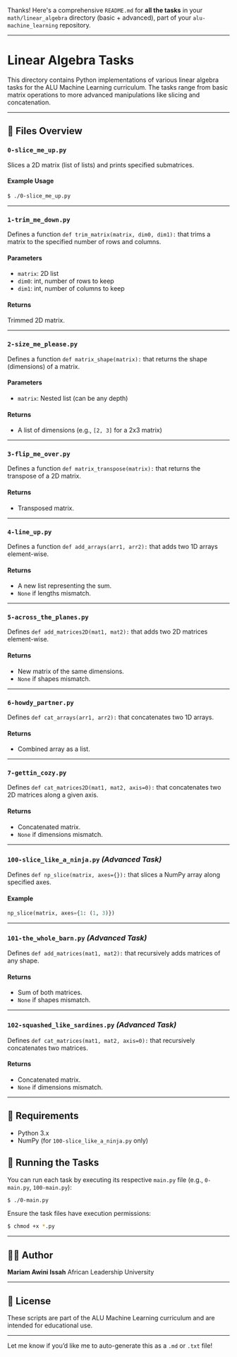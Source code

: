Thanks! Here's a comprehensive `README.md` for **all the tasks** in your `math/linear_algebra` directory (basic + advanced), part of your `alu-machine_learning` repository.

---

# Linear Algebra Tasks

This directory contains Python implementations of various linear algebra tasks for the ALU Machine Learning curriculum. The tasks range from basic matrix operations to more advanced manipulations like slicing and concatenation.

---

## 📁 Files Overview

### `0-slice_me_up.py`

Slices a 2D matrix (list of lists) and prints specified submatrices.

#### Example Usage

```bash
$ ./0-slice_me_up.py
```

---

### `1-trim_me_down.py`

Defines a function `def trim_matrix(matrix, dim0, dim1):` that trims a matrix to the specified number of rows and columns.

#### Parameters

* `matrix`: 2D list
* `dim0`: int, number of rows to keep
* `dim1`: int, number of columns to keep

#### Returns

Trimmed 2D matrix.

---

### `2-size_me_please.py`

Defines a function `def matrix_shape(matrix):` that returns the shape (dimensions) of a matrix.

#### Parameters

* `matrix`: Nested list (can be any depth)

#### Returns

* A list of dimensions (e.g., `[2, 3]` for a 2x3 matrix)

---

### `3-flip_me_over.py`

Defines a function `def matrix_transpose(matrix):` that returns the transpose of a 2D matrix.

#### Returns

* Transposed matrix.

---

### `4-line_up.py`

Defines a function `def add_arrays(arr1, arr2):` that adds two 1D arrays element-wise.

#### Returns

* A new list representing the sum.
* `None` if lengths mismatch.

---

### `5-across_the_planes.py`

Defines `def add_matrices2D(mat1, mat2):` that adds two 2D matrices element-wise.

#### Returns

* New matrix of the same dimensions.
* `None` if shapes mismatch.

---

### `6-howdy_partner.py`

Defines `def cat_arrays(arr1, arr2):` that concatenates two 1D arrays.

#### Returns

* Combined array as a list.

---

### `7-gettin_cozy.py`

Defines `def cat_matrices2D(mat1, mat2, axis=0):` that concatenates two 2D matrices along a given axis.

#### Returns

* Concatenated matrix.
* `None` if dimensions mismatch.

---

### `100-slice_like_a_ninja.py` *(Advanced Task)*

Defines `def np_slice(matrix, axes={}):` that slices a NumPy array along specified axes.

#### Example

```python
np_slice(matrix, axes={1: (1, 3)})
```

---

### `101-the_whole_barn.py` *(Advanced Task)*

Defines `def add_matrices(mat1, mat2):` that recursively adds matrices of any shape.

#### Returns

* Sum of both matrices.
* `None` if shapes mismatch.

---

### `102-squashed_like_sardines.py` *(Advanced Task)*

Defines `def cat_matrices(mat1, mat2, axis=0):` that recursively concatenates two matrices.

#### Returns

* Concatenated matrix.
* `None` if dimensions mismatch.

---

## 🧰 Requirements

* Python 3.x
* NumPy (for `100-slice_like_a_ninja.py` only)

## 🚀 Running the Tasks

You can run each task by executing its respective `main.py` file (e.g., `0-main.py`, `100-main.py`):

```bash
$ ./0-main.py
```

Ensure the task files have execution permissions:

```bash
$ chmod +x *.py
```

---

## 🧑‍💻 Author

**Mariam Awini Issah**
African Leadership University

---

## 📜 License

These scripts are part of the ALU Machine Learning curriculum and are intended for educational use.

---

Let me know if you’d like me to auto-generate this as a `.md` or `.txt` file!
